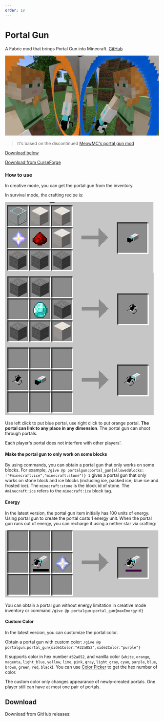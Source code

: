 ```yaml
---
order: 18
---
```


# Portal Gun

A Fabric mod that brings Portal Gun into Minecraft. [GitHub](https://github.com/iPortalTeam/PortalGun)

![img](./portal_gun1.png)

> It's based on the discontinued [MeowMC's portal gun mod](https://github.com/MeowMC/PortalGun)

[Download below](#download)

[Download from CurseForge](https://www.curseforge.com/minecraft/mc-mods/immersive-portal-gun)

### How to use

In creative mode, you can get the portal gun from the inventory.

In survival mode, the crafting recipe is:

![img](./portal_gun_recipe.png)

Use left click to put blue portal, use right click to put orange portal. **The portal can link to any place in any dimension**. The portal gun can shoot through portals.

Each player's portal does not interfere with other players'.

#### Make the portal gun to only work on some blocks

By using commands, you can obtain a portal gun that only works on some blocks. For example, `/give @p portalgun:portal_gun{allowedBlocks:["#minecraft:ice","minecraft:stone"]} 1` gives a portal gun that only works on stone block and ice blocks (including ice, packed ice, blue ice and frosted ice). The `minecraft:stone` is the block id of stone. The `#minecraft:ice` refers to the `minecraft:ice` block tag.

#### Energy

In the latest version, the portal gun item initially has 100 units of energy. Using portal gun to create the portal costs 1 energy unit. When the portal gun runs out of energy, you can recharge it using a nether star via crafting:

![](./portal_gun_recharge.png)

You can obtain a portal gun without energy limitation in creative mode inventory or command `/give @p portalgun:portal_gun{maxEnergy:0}`

#### Custom Color

In the latest version, you can customize the portal color. 

Obtain a portal gun with custom color: `/give @p portalgun:portal_gun{side1Color:"#32a852",side2Color:"purple"}`

It supports color in hex number `#32a852`, and vanilla color (`white`, `orange`, `magenta`, `light_blue`, `yellow`, `lime`, `pink`, `gray`, `light_gray`, `cyan`, `purple`, `blue`, `brown`, `green`, `red`, `black`). You can use [Color Picker](https://color.adobe.com/) to get the hex number of color.

The custom color only changes appearance of newly-created portals. One player still can have at most one pair of portals.

## Download

Download from GitHub releases:

<ClientOnly>
<ModDownload
    github_repo="iPortalTeam/PortalGun"
    :locale_text="{download:'Download', preRelease:'Pre-Release', publishTime:'Publish time'}"></ModDownload></ClientOnly>